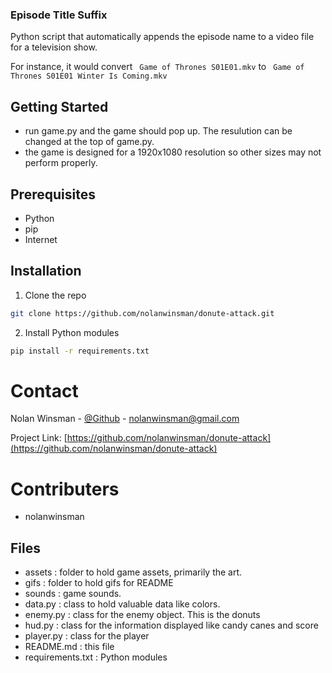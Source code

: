### Episode Title Suffix

Python script that automatically appends the episode name to a video file for a television show.

For instance, it would convert
` Game of Thrones S01E01.mkv`
to
` Game of Thrones S01E01 Winter Is Coming.mkv`

## Getting Started

- run game.py and the game should pop up. The resulution can be changed at the top of game.py.
- the game is designed for a 1920x1080 resolution so other sizes may not perform properly.

## Prerequisites

- Python
- pip
- Internet

## Installation

1. Clone the repo

```sh
git clone https://github.com/nolanwinsman/donute-attack.git
```

2. Install Python modules

```sh
pip install -r requirements.txt
```

# Contact

Nolan Winsman - [@Github](https://github.com/nolanwinsman) - nolanwinsman@gmail.com

Project Link: [https://github.com/nolanwinsman/donute-attack](https://github.com/nolanwinsman/donute-attack)

# Contributers

- nolanwinsman

## Files

- assets : folder to hold game assets, primarily the art.
- gifs : folder to hold gifs for README
- sounds : game sounds.
- data.py : class to hold valuable data like colors.
- enemy.py : class for the enemy object. This is the donuts
- hud.py : class for the information displayed like candy canes and score
- player.py : class for the player
- README.md : this file
- requirements.txt : Python modules
